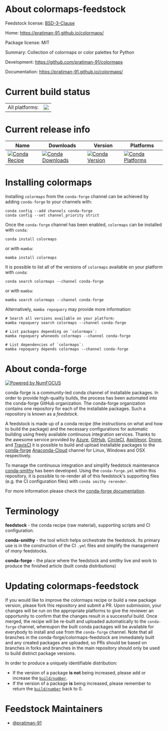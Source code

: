 About colormaps-feedstock
=========================

Feedstock license: [BSD-3-Clause](https://github.com/conda-forge/colormaps-feedstock/blob/main/LICENSE.txt)

Home: https://pratiman-91.github.io/colormaps/

Package license: MIT

Summary: Collection of colormaps or color palettes for Python

Development: https://github.com/pratiman-91/colormaps

Documentation: https://pratiman-91.github.io/colormaps/

Current build status
====================


<table><tr><td>All platforms:</td>
    <td>
      <a href="https://dev.azure.com/conda-forge/feedstock-builds/_build/latest?definitionId=20034&branchName=main">
        <img src="https://dev.azure.com/conda-forge/feedstock-builds/_apis/build/status/colormaps-feedstock?branchName=main">
      </a>
    </td>
  </tr>
</table>

Current release info
====================

| Name | Downloads | Version | Platforms |
| --- | --- | --- | --- |
| [![Conda Recipe](https://img.shields.io/badge/recipe-colormaps-green.svg)](https://anaconda.org/conda-forge/colormaps) | [![Conda Downloads](https://img.shields.io/conda/dn/conda-forge/colormaps.svg)](https://anaconda.org/conda-forge/colormaps) | [![Conda Version](https://img.shields.io/conda/vn/conda-forge/colormaps.svg)](https://anaconda.org/conda-forge/colormaps) | [![Conda Platforms](https://img.shields.io/conda/pn/conda-forge/colormaps.svg)](https://anaconda.org/conda-forge/colormaps) |

Installing colormaps
====================

Installing `colormaps` from the `conda-forge` channel can be achieved by adding `conda-forge` to your channels with:

```
conda config --add channels conda-forge
conda config --set channel_priority strict
```

Once the `conda-forge` channel has been enabled, `colormaps` can be installed with `conda`:

```
conda install colormaps
```

or with `mamba`:

```
mamba install colormaps
```

It is possible to list all of the versions of `colormaps` available on your platform with `conda`:

```
conda search colormaps --channel conda-forge
```

or with `mamba`:

```
mamba search colormaps --channel conda-forge
```

Alternatively, `mamba repoquery` may provide more information:

```
# Search all versions available on your platform:
mamba repoquery search colormaps --channel conda-forge

# List packages depending on `colormaps`:
mamba repoquery whoneeds colormaps --channel conda-forge

# List dependencies of `colormaps`:
mamba repoquery depends colormaps --channel conda-forge
```


About conda-forge
=================

[![Powered by
NumFOCUS](https://img.shields.io/badge/powered%20by-NumFOCUS-orange.svg?style=flat&colorA=E1523D&colorB=007D8A)](https://numfocus.org)

conda-forge is a community-led conda channel of installable packages.
In order to provide high-quality builds, the process has been automated into the
conda-forge GitHub organization. The conda-forge organization contains one repository
for each of the installable packages. Such a repository is known as a *feedstock*.

A feedstock is made up of a conda recipe (the instructions on what and how to build
the package) and the necessary configurations for automatic building using freely
available continuous integration services. Thanks to the awesome service provided by
[Azure](https://azure.microsoft.com/en-us/services/devops/), [GitHub](https://github.com/),
[CircleCI](https://circleci.com/), [AppVeyor](https://www.appveyor.com/),
[Drone](https://cloud.drone.io/welcome), and [TravisCI](https://travis-ci.com/)
it is possible to build and upload installable packages to the
[conda-forge](https://anaconda.org/conda-forge) [Anaconda-Cloud](https://anaconda.org/)
channel for Linux, Windows and OSX respectively.

To manage the continuous integration and simplify feedstock maintenance
[conda-smithy](https://github.com/conda-forge/conda-smithy) has been developed.
Using the ``conda-forge.yml`` within this repository, it is possible to re-render all of
this feedstock's supporting files (e.g. the CI configuration files) with ``conda smithy rerender``.

For more information please check the [conda-forge documentation](https://conda-forge.org/docs/).

Terminology
===========

**feedstock** - the conda recipe (raw material), supporting scripts and CI configuration.

**conda-smithy** - the tool which helps orchestrate the feedstock.
                   Its primary use is in the construction of the CI ``.yml`` files
                   and simplify the management of *many* feedstocks.

**conda-forge** - the place where the feedstock and smithy live and work to
                  produce the finished article (built conda distributions)


Updating colormaps-feedstock
============================

If you would like to improve the colormaps recipe or build a new
package version, please fork this repository and submit a PR. Upon submission,
your changes will be run on the appropriate platforms to give the reviewer an
opportunity to confirm that the changes result in a successful build. Once
merged, the recipe will be re-built and uploaded automatically to the
`conda-forge` channel, whereupon the built conda packages will be available for
everybody to install and use from the `conda-forge` channel.
Note that all branches in the conda-forge/colormaps-feedstock are
immediately built and any created packages are uploaded, so PRs should be based
on branches in forks and branches in the main repository should only be used to
build distinct package versions.

In order to produce a uniquely identifiable distribution:
 * If the version of a package **is not** being increased, please add or increase
   the [``build/number``](https://docs.conda.io/projects/conda-build/en/latest/resources/define-metadata.html#build-number-and-string).
 * If the version of a package **is** being increased, please remember to return
   the [``build/number``](https://docs.conda.io/projects/conda-build/en/latest/resources/define-metadata.html#build-number-and-string)
   back to 0.

Feedstock Maintainers
=====================

* [@pratiman-91](https://github.com/pratiman-91/)

